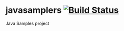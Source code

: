 # javasamplers [![Build Status](https://travis-ci.org/oceanebelle/javasamplers.svg?branch=master)](https://travis-ci.org/oceanebelle/javasamplers)
Java Samples project
